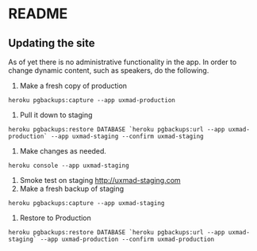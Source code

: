 # README

## Updating the site

As of yet there is no administrative functionality in the app. In order to change dynamic content, such as speakers, do the following.

1. Make a fresh copy of production
```
heroku pgbackups:capture --app uxmad-production
```
1. Pull it down to staging
``` 
heroku pgbackups:restore DATABASE `heroku pgbackups:url --app uxmad-production` --app uxmad-staging --confirm uxmad-staging
```
1. Make changes as needed.
```
heroku console --app uxmad-staging
```
1. Smoke test on staging http://uxmad-staging.com
1. Make a fresh backup of staging
```
heroku pgbackups:capture --app uxmad-staging
```
1. Restore to Production
```
heroku pgbackups:restore DATABASE `heroku pgbackups:url --app uxmad-staging` --app uxmad-production --confirm uxmad-production
```

